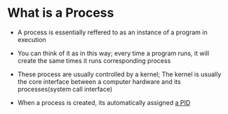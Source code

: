  # What is a Process

 - A process is essentially reffered to as an instance of a program in execution
  
  - You can think of it as in this way; every time a program runs, it will create the same times it runs corresponding process
 
 - These process are usually controlled by a kernel; The kernel is usually the core interface between a computer hardware and its processes(system call interface)

 - When a process is created, its automatically assigned [a PID]()
